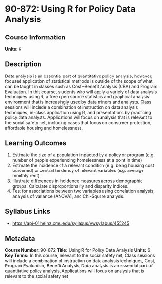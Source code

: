 # 90-872: Using R for Policy Data Analysis

## Course Information

**Units:** 6

## Description

Data analysis is an essential part of quantitative policy analysis; however, focused application of statistical methods is outside of the scope of what can be taught in classes such as Cost –Benefit Analysis (CBA) and Program Evaluation. In this course, students who will apply a variety of data analysis techniques using R, a free open source statistics and graphical analysis environment that is increasingly used by data miners and analysts. Class sessions will include a combination of instruction on data analysis techniques, in-class application using R, and presentations by practicing policy data analysts. Applications will focus on analysis that is relevant to the social safety net, including cases that focus on consumer protection, affordable housing and homelessness.

## Learning Outcomes

1. Estimate the size of a population impacted by a policy or program (e.g. number of people experiencing homelessness at a point in time)
2. Estimate the incidence of a relevant condition (e.g. being housing cost burdened) or central tendency of relevant variables (e.g. average monthly rent).
3. Illustrate differences in incidence measures across demographic groups. Calculate disproportionality and disparity indices.
4. Test for associations between two variables using correlation analysis, analysis of variance (ANOVA), and Chi-Square analysis.

## Syllabus Links

* https://api-01.heinz.cmu.edu/syllabus/vwsyllabus/455245

## Metadata

**Course Number:** 90-872
**Title:** Using R for Policy Data Analysis
**Units:** 6
**Key Terms:** In this course, relevant to the social safety net, Class sessions will include a combination of instruction on data analysis techniques, Cost, Program Evaluation, Benefit Analysis, Data analysis is an essential part of quantitative policy analysis, Applications will focus on analysis that is relevant to the social safety net
